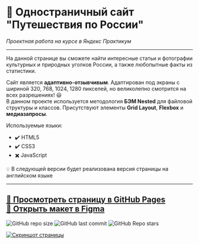 # :small_orange_diamond: Одностраничный сайт "Путешествия по России"
*Проектная работа на курсе в Яндекс Практикум*
______

На данной странице вы сможете найти интересные статьи и фотографии культурных и природных уголков России, 
а также любопытные факты из статистики.

Сайт является **адаптивно-отзывчивым**. Адаптирован под экраны с шириной 320, 768, 1024, 1280 пикселей,
но великолепно смотрится на всех разрешениях! :smiley:  
В данном проекте используется методология **БЭМ Nested** для файловой структуры и классов. Присутствуют элементы **Grid Layout**, **Flexbox** и **медиазапросы**. 

Используемые языки: 
* :heavy_check_mark: HTML5    
* :heavy_check_mark: CSS3    
* :heavy_multiplication_x: JavaScript  

:bulb: В следующей версии будет реализована версия страницы на английском языке
______

[:link: Просмотреть страницу в GitHub Pages](https://uzornakovre.github.io/russian-travel/)  
[:link: Открыть макет в Figma](https://www.figma.com/file/5S2WSbEFL6awjVWJ0NWL8Q/Sprint-3_-Russia-_-desktop-mobile?node-id=28503%3A0)
------
![GitHub repo size](https://img.shields.io/github/repo-size/uzornakovre/russian-travel?color=yellow&style=flat-square) ![GitHub last commit](https://img.shields.io/github/last-commit/uzornakovre/russian-travel?color=blue&style=flat-square) ![GitHub Repo stars](https://img.shields.io/github/stars/uzornakovre/russian-travel?color=pink&style=flat-square)  

[![Скриншот страницы](https://i.ibb.co/30kJXnt/2022-08-12-11-45-39.png)](https://uzornakovre.github.io/russian-travel/)
